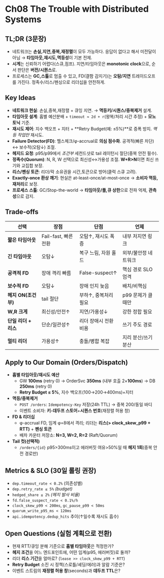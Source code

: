 # Ch08 The Trouble with Distributed Systems

## TL;DR (3문장)
- 네트워크는 **손실,지연,중복,재정렬**이 모두 가능하다. 응답이 없다고 해서 미전달이 아님 → **타임아웃,재시도,멱등성**이 기본 전제.
- **시계**는 신뢰하기 어렵다(스큐,점프). 지연/타임아웃은 **monotonic clock**으로, 순서 판단은 **버전/시퀀스**로.
- 프로세스는 **GC,스톨**로 멈출 수 있고, FD(결함 감지기)는 **오탐/지연** 트레이드오프를 가진다. 정족수/리스/펜싱으로 리더십을 안전하게.

## Key Ideas
- **네트워크 현실**: 손실,중복,재정렬 + 큐잉 지연. → **멱등키/시퀀스/중복제거** 설계.
- **타임아웃 설계**: 홉별 예산분배 + `timeout ≈ 2d + r`(왕복/처리 시간 추정) + **모노토닉** 기준.
- **재시도 제어**: 지수 백오프 + 지터 + **Retry Budget(예: ≤5%)**로 증폭 방지. *멱등 작업만* 재시도.
- **Failure Detector(FD)**: 헬스체크/φ-accrual로 **의심 점수화**. 공격적(빠른 차단) ↔ 보수적(오탐↓) 조절.
- **헤지드 요청**: p95/p99에서 *조건부* 세컨드샷로 tail 레이턴시 절단(중복 안전 필수).
- **정족수(Quorum)**: N, R, W 선택으로 최신성↔가용성 조절. **W+R>N**이면 최신 쓰기와 교집합 보장.
- **리스/펜싱 토큰**: 리더/락 소유권을 시간,토큰으로 방어(클럭 스큐 고려).
- **Exactly-once 환상 깨기**: 현실은 at-least-once/at-most-once → **소비자 멱등,재처리**로 보정.
- **프로세스 스톨**: GC/Stop-the-world → **타임아웃/풀,큐 상한**으로 전파 억제, **관측성**으로 감지.

## Trade-offs
| 선택             | 장점               | 단점             | 언제           |
|----------------|------------------|----------------|--------------|
| **짧은 타임아웃**    | Fail-fast, 빠른 전환 | 오탐↑, 재시도 폭증    | 내부 저지연 링크    |
| **긴 타임아웃**     | 오탐↓              | 복구 느림, 자원 홀드   | 외부/불안정 네트워크  |
| **공격적 FD**     | 장애 격리 빠름         | False-suspect↑ | 핵심 경로 SLO 엄격 |
| **보수적 FD**     | 오탐↓              | 장애 인지 늦음       | 배치/비핵심       |
| **헤지 ON(조건부)** | tail 절단          | 부하↑, 중복처리 필요   | p99 문제가 클 때만 |
| **W,R 크게**     | 최신성/안전↑          | 지연/가용성↓        | 강한 정합 필요     |
| **단일 리더 + 리스** | 단순/일관성↑          | 리더 장애시 전환 비용   | 쓰기 주도 경로     |
| **멀티 리더**      | 가용성↑             | 충돌/병합 복잡       | 지리 분산/쓰기 분산  |

## Apply to Our Domain (Orders/Dispatch)
- **홉별 타임아웃/재시도 예산**
  - GW **100ms** (retry 0) → OrderSvc **350ms** (내부 호출 2×**100ms**) → DB **250ms** (retry 0)
  - **Retry Budget ≤ 5%**, 지수 백오프(100→200→400ms)+지터
- **멱등/중복제거**
  - `POST /orders`: `Idempotency-Key` 저장(24h TTL) → 중복 200/동일 바디
  - 이벤트 소비자: **키-데두프 스토어**+**시퀀스 번호**(재정렬 허용 창)
- **FD & 리더십**
  - φ-accrual FD, 임계 φ=8에서 격리; 리더는 **리스(> clock_skew_p99 + RTT)** + **펜싱 토큰**
  - 배차 카운터 저장소: **N=3, W=2, R=2** (Raft/Quorum)
- **Tail 컷(선택적)**
  - `/orders/{id}` p95>300ms이고 에러버짓 여유>50%일 때 **헤지 1회**(중복 안전 경로만)

## Metrics & SLO (30일 롤링 권장)
- `dep.timeout_rate < 0.2%` (의존성별)
- `dep.retry_rate ≤ 5%`  *(budget)*
- `hedged_share ≤ 2%`    *(헤지 발사 비율)*
- `fd.false_suspect_rate < 0.1%/h`
- `clock_skew_p99 < 200ms`, `gc_pause_p99 < 50ms`
- `quorum_write_p95_ms < 120ms`
- `api.idempotency.dedup_hits` 추이(↑일수록 재시도 흡수)

## Open Questions (실험 계획으로 전환)
- 현재 RTT/큐잉 분해 기준으로 **홉별 타임아웃**은 적정한가?
- **헤지 조건**을 어느 엔드포인트에, 어떤 임계(p95, 에러버짓)로 둘까?
- 리더 **리스 기간**을 얼마로? (`lease >> clock_skew_p99 + RTT`)
- **Retry Budget** 소진 시 정책(스로틀/셰딩/에러)과 알람 기준은?
- 이벤트 스트림의 **재정렬 허용 창**(seconds)과 **데두프 TTL**은?

